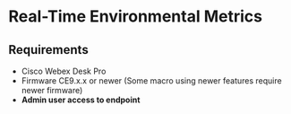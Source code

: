 # Real-Time Environmental Metrics

## Requirements

+ Cisco Webex Desk Pro
+ Firmware CE9.x.x or newer (Some macro using newer features require newer firmware)
+ **Admin user access to endpoint**
